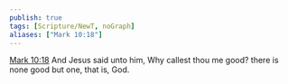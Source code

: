 ```yaml
---
publish: true
tags: [Scripture/NewT, noGraph]
aliases: ["Mark 10:18"]
---
```

[Mark 10:18](https://churchofjesuschrist.org/study/scriptures/nt/mark/10?lang=eng&id=p18#p18) And Jesus said unto him, Why callest thou me good? there is none good but one, that is, God.
